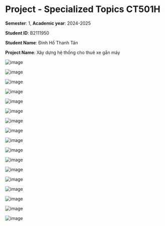 # Project - Specialized Topics CT501H

**Semester**: 1, **Academic year**: 2024-2025

**Student ID**: B2111950

**Student Name**: Đinh Hồ Thanh Tân

**Project Name**: Xây dựng hệ thống cho thuê xe gắn máy


![image](https://github.com/user-attachments/assets/8f9d77d8-9712-49d5-93f6-c525c25f67ac)

![image](https://github.com/user-attachments/assets/001b0356-a661-4c94-a5bd-04735e78825e)

![image](https://github.com/user-attachments/assets/6196b5a5-6a0f-48d4-8e39-6fddfb9d5c17)

![image](https://github.com/user-attachments/assets/b4f70b35-d713-4ef4-95b8-5602417de21c)

![image](https://github.com/user-attachments/assets/4ff67a7a-c42f-4eb3-b9e4-68e29da59c52)

![image](https://github.com/user-attachments/assets/d03c97d2-c780-4b3b-919a-2affbd04a91a)

![image](https://github.com/user-attachments/assets/485c9725-4e98-4e79-aa00-e10bc429f900)

![image](https://github.com/user-attachments/assets/2398c235-ca6e-4ade-a9f9-be433ba2d2af)

![image](https://github.com/user-attachments/assets/b5b1905c-5731-4b19-b7bf-4c7b37a9e47f)

![image](https://github.com/user-attachments/assets/a593b5b8-72a6-4617-bd04-82bdaabd0b91)

![image](https://github.com/user-attachments/assets/6de78e77-9d8f-4ddc-bc90-b1e775a571bf)

![image](https://github.com/user-attachments/assets/c4c2b806-d804-4abd-b917-d70c55a989c4)

![image](https://github.com/user-attachments/assets/ab8709b7-5f6a-419c-bbda-049927050b6b)

![image](https://github.com/user-attachments/assets/755ee169-752f-48c5-9473-bd82aaa77fd0)

![image](https://github.com/user-attachments/assets/58d6daff-dfa3-4610-b0bf-b0de7c1b82a9)

![image](https://github.com/user-attachments/assets/808d0bac-9652-4d63-a091-f9dc19f57206)

![image](https://github.com/user-attachments/assets/0e73dd12-f95c-47cf-b9bf-d99fcbcdc9b7)
